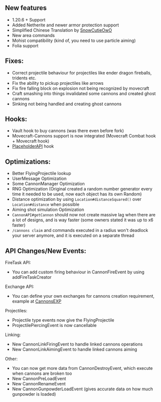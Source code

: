 New features
---------------
- 1.20.6 + Support
- Added Netherite and newer armor protection support
- Simplified Chinese Translation by [SnowCutieOwO](https://github.com/SnowCutieOwO)
- New area commands
- Mohist compatibility (kind of, you need to use particle aiming)
- Folia support

Fixes:
---------------
- Correct projectile behaviour for projectiles like ender dragon fireballs, tridents etc.
- Fix the ability to pickup projectiles like arrows
- Fix fire falling block on explosion not being recognized by movecraft
- Craft smashing into things invalidated some cannons and created ghost cannons
- Sinking not being handled and creating ghost cannons

Hooks:
---------------
- Vault hook to buy cannons (was there even before fork)
- Movecraft-Cannons support is now integrated (Movecraft Combat hook + Movecraft hook)
- [PlaceholderAPI](./PLACEHOLDERS.md) hook

Optimizations:
---------------
- Better FlyingProjectile lookup
- UserMessage Optimization
- Some CannonManager Optimization
- RNG Optimization (Original created a random number generator every time it needed to be used, now each object has its own Random)
- Distance optimization by using `Location#distanceSquared()` over `Location#distance` when possible
- Aiming shot simulation Optimization
- `CannonAPI#getCannon` should now not create massive lag when there are a lot of designs, and is way faster (some owners stated it was up to x6 faster)
- `/cannons claim` and commands executed in a radius won't deadlock your server anymore, and it is executed on a separate thread

API Changes/New Events:
--------------

FireTask API:
- You can add custom firing behaviour in CannonFireEvent by using addFireTaskCreator

Exchange API:
- You can define your own exchanges for cannons creation requirement, example at [CannonsEXP](https://github.com/Intybyte/CannonsEXP)

Projectiles:
- Projectile type events now give the FlyingProjectile
- ProjectilePiercingEvent is now cancellable

Linking:
- New CannonLinkFiringEvent to handle linked cannons operations
- New CannonLinkAimingEvent to handle linked cannons aiming

Other:
- You can now get more data from CannonDestroyEvent, which execute when cannons are broken too
- New CannonPreLoadEvent 
- New CannonRenameEvent
- New CannonGunpowderLoadEvent (gives accurate data on how much gunpowder is loaded)